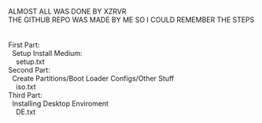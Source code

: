 ALMOST ALL WAS DONE BY XZRVR <br>
THE GITHUB REPO WAS MADE BY ME SO I COULD REMEMBER THE STEPS <br>
<br>
<br>
First Part: <br>
&nbsp;&nbsp;Setup Install Medium: <br>
&nbsp;&nbsp;&nbsp;&nbsp;setup.txt <br>
Second Part: <br>
&nbsp;&nbsp;Create Partitions/Boot Loader Configs/Other Stuff <br> 
&nbsp;&nbsp;&nbsp;&nbsp;iso.txt <br>
Third Part: <br>
&nbsp;&nbsp;Installing Desktop Enviroment <br>
&nbsp;&nbsp;&nbsp;&nbsp;DE.txt <br>
